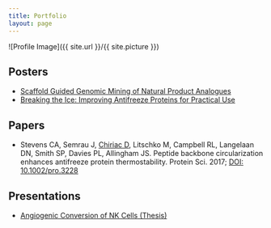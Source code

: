 ```yaml
---
title: Portfolio
layout: page
---
```

![Profile Image]({{ site.url }}/{{ site.picture }})

<h2>Posters</h2>

<ul>
	<li><a href="https://www.dropbox.com/s/fp93qayt1j10dl6/QOMSBOC%20Poster.pdf?dl=0">Scaffold Guided Genomic Mining of Natural Product Analogues</a></li>
	<li><a href="https://www.dropbox.com/s/m9qfmls9l0zulsd/Queens_Canada.pdf?dl=0">Breaking the Ice: Improving Antifreeze Proteins for Practical Use</a></li>
</ul>

<h2>Papers</h2>

<ul class="skill-list">
	<li>Stevens CA, Semrau J, <u>Chiriac D</u>, Litschko M, Campbell RL, Langelaan DN, Smith SP, Davies PL, Allingham JS.
	Peptide backbone circularization enhances antifreeze protein thermostability. Protein Sci. 2017;
	<a href="http://onlinelibrary.wiley.com/doi/10.1002/pro.3228/abstract">DOI: 10.1002/pro.3228</a></li>
</ul>

<h2>Presentations</h2>

<ul>
	<li><a href="https://www.dropbox.com/s/0q0rsav5k8t6urz/PHYG%20499%20EOY%20Presentation.pdf?dl=0">Angiogenic Conversion of NK Cells (Thesis)</a></li>
</ul>
